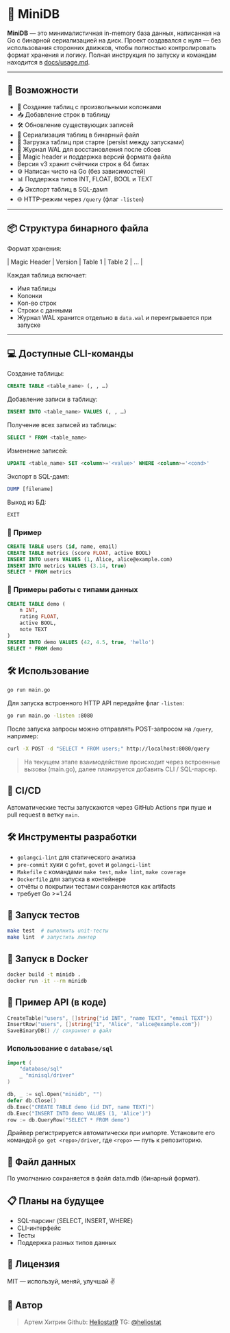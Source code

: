 # 🧬 MiniDB

**MiniDB** — это минималистичная in-memory база данных, написанная на Go с бинарной сериализацией на диск.
Проект создавался с нуля — без использования сторонних движков, чтобы полностью контролировать формат хранения и логику.
Полная инструкция по запуску и командам находится в [docs/usage.md](docs/usage.md).

---

## 🚀 Возможности

- 📝 Создание таблиц с произвольными колонками
- 📥 Добавление строк в таблицу
- 🛠 Обновление существующих записей
- 💾 Сериализация таблиц в бинарный файл
- 📂 Загрузка таблиц при старте (persist между запусками)
- 📜 Журнал WAL для восстановления после сбоев
- 🔐 Magic header и поддержка версий формата файла
- Версия v3 хранит счётчики строк в 64 битах
- ⚙️ Написан чисто на Go (без зависимостей)
- 📊 Поддержка типов INT, FLOAT, BOOL и TEXT
- 📤 Экспорт таблиц в SQL-дамп
- 🌐 HTTP-режим через `/query` (флаг `-listen`)

---

## 📦 Структура бинарного файла

Формат хранения:

| Magic Header | Version | Table 1 | Table 2 | … |

Каждая таблица включает:
- Имя таблицы
- Колонки
- Кол-во строк
- Строки с данными
- Журнал WAL хранится отдельно в `data.wal` и переигрывается при запуске

---

## 💻 Доступные CLI-команды

Создание таблицы:
```sql
CREATE TABLE <table_name> (, , …)
```

Добавление записи в таблицу:
```sql
INSERT INTO <table_name> VALUES (, , …)
```

Получение всех записей из таблицы:
```sql
SELECT * FROM <table_name>
```

Изменение записей:
```sql
UPDATE <table_name> SET <column>='<value>' WHERE <column>='<cond>'
```

Экспорт в SQL-дамп:
```sql
DUMP [filename]
```

Выход из БД:
```sql
EXIT
```
### 🧠 Пример

```sql
CREATE TABLE users (id, name, email)
CREATE TABLE metrics (score FLOAT, active BOOL)
INSERT INTO users VALUES (1, Alice, alice@example.com)
INSERT INTO metrics VALUES (3.14, true)
SELECT * FROM metrics
```

### 🧮 Примеры работы с типами данных

```sql
CREATE TABLE demo (
    n INT,
    rating FLOAT,
    active BOOL,
    note TEXT
)
INSERT INTO demo VALUES (42, 4.5, true, 'hello')
SELECT * FROM demo
```

## 🛠 Использование

```bash
go run main.go
```

Для запуска встроенного HTTP API передайте флаг `-listen`:

```bash
go run main.go -listen :8080
```

После запуска запросы можно отправлять POST-запросом на `/query`, например:

```bash
curl -X POST -d "SELECT * FROM users;" http://localhost:8080/query
```


> На текущем этапе взаимодействие происходит через встроенные вызовы (main.go), далее планируется добавить CLI / SQL-парсер.

## 🔄 CI/CD

Автоматические тесты запускаются через GitHub Actions при пуше и pull request в ветку `main`.

## 🛠 Инструменты разработки
- `golangci-lint` для статического анализа
- `pre-commit` хуки с `gofmt`, `govet` и `golangci-lint`
- `Makefile` с командами `make test`, `make lint`, `make coverage`
- `Dockerfile` для запуска в контейнере
- отчёты о покрытии тестами сохраняются как artifacts
- требует Go >=1.24

## 🧪 Запуск тестов

```bash
make test  # выполнить unit-тесты
make lint  # запустить линтер
```

## 🐳 Запуск в Docker

```bash
docker build -t minidb .
docker run -it --rm minidb
```

## 🧱 Пример API (в коде)

```go
CreateTable("users", []string{"id INT", "name TEXT", "email TEXT"})
InsertRow("users", []string{"1", "Alice", "alice@example.com"})
SaveBinaryDB() // сохраняет в файл
```

### Использование с `database/sql`

```go
import (
    "database/sql"
    _ "minisql/driver"
)

db, _ := sql.Open("minidb", "")
defer db.Close()
db.Exec("CREATE TABLE demo (id INT, name TEXT)")
db.Exec("INSERT INTO demo VALUES (1, 'Alice')")
row := db.QueryRow("SELECT * FROM demo")
```
Драйвер регистрируется автоматически при импорте. Установите его командой `go get <repo>/driver`, где `<repo>` — путь к репозиторию.

## 📁 Файл данных

По умолчанию сохраняется в файл data.mdb (бинарный формат).

## 📋 Планы на будущее
- SQL-парсинг (SELECT, INSERT, WHERE)
- CLI-интерфейс
- Тесты
- Поддержка разных типов данных

## 📄 Лицензия

MIT — используй, меняй, улучшай ✌️

## 🤝 Автор

> Артем Хитрин
Github: [Heliostat9](https://github.com/Heliostat9)
TG: [@heliostat](https://t.me/heliostat)
